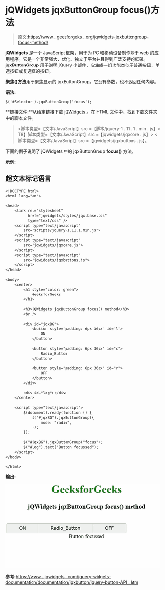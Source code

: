 # jQWidgets jqxButtonGroup focus()方法

> 原文:[https://www . geesforgeks . org/jqwidgets-jqxbuttongroup-focus-method/](https://www.geeksforgeeks.org/jqwidgets-jqxbuttongroup-focus-method/)

**jQWidgets** 是一个 JavaScript 框架，用于为 PC 和移动设备制作基于 web 的应用程序。它是一个非常强大、优化、独立于平台并且得到广泛支持的框架。 **jqxButtonGroup** 用于说明 jQuery 小部件，它生成一组功能类似于普通按钮、单选按钮或复选框的按钮。

**聚焦()方法**用于聚焦显示的 jqxButtonGroup。它没有参数，也不返回任何内容。

**语法:**

```
$('#Selector').jqxButtonGroup('focus');
```

**链接文件:**从给定链接下载 [jQWidgets](https://www.jqwidgets.com/download/) 。在 HTML 文件中，找到下载文件夹中的脚本文件。

> <link rel="”stylesheet”" href="”jqwidgets/styles/jqx.base.css”" type="”text/css”">
> <脚本类型=【文本/JavaScript】src =【脚本/jquery-1 . 11 . 1 . min . js】></脚本>
> T8】脚本类型=【文本/JavaScript】src =【jqwidgets/jqxcore . js】></脚本>
> <脚本类型=【文本/JavaScript】src =【jqwidgets/jqxbuttons . js】。

下面的例子说明了 jQWidgets 中的 jqxButtonGroup **focus()** 方法。

**示例:**

## 超文本标记语言

```
<!DOCTYPE html>
<html lang="en">

<head>
    <link rel="stylesheet"
          href="jqwidgets/styles/jqx.base.css"
          type="text/css" />
    <script type="text/javascript" 
        src="scripts/jquery-1.11.1.min.js">
    </script>
    <script type="text/javascript" 
        src="jqwidgets/jqxcore.js">
    </script>
    <script type="text/javascript" 
        src="jqwidgets/jqxbuttons.js">
    </script>
</head>

<body>
    <center>
        <h1 style="color: green">
            GeeksforGeeks
        </h1>

        <h3>jQWidgets jqxButtonGroup focus() method</h3>
        <br />

        <div id="jqxBG">
            <button style="padding: 6px 36px" id="l">
                ON
            </button>

            <button style="padding: 6px 36px" id="c">
                Radio_Button
            </button>

            <button style="padding: 6px 36px" id="r">
                OFF
            </button>
        </div>

        <div id="log"></div>
    </center>

    <script type="text/javascript">
        $(document).ready(function () {
            $("#jqxBG").jqxButtonGroup({
                mode: "radio",
            });
        });

        $("#jqxBG").jqxButtonGroup("focus");
        $("#log").text("Button focussed");
    </script>
</body>

</html>
```

**输出:**

![](img/1f5c8c23983e51bd0a3da110ebbc7b73.png)

**参考:**[https://www . jqwidgets . com/jquery-widgets-documentation/documentation/jqxbutton/jquery-button-API . htm](https://www.jqwidgets.com/jquery-widgets-documentation/documentation/jqxbutton/jquery-button-api.htm)